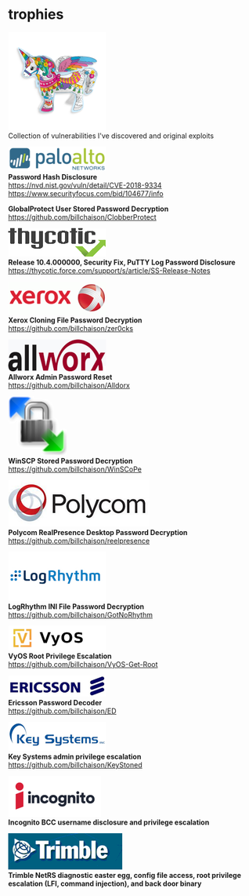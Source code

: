 # trophies
![alt text](mu.png)<br />
Collection of vulnerabilities I've discovered and original exploits

![alt text](pan.png)<br />
**Password Hash Disclosure**<br />
https://nvd.nist.gov/vuln/detail/CVE-2018-9334<br />
https://www.securityfocus.com/bid/104677/info<br />

**GlobalProtect User Stored Password Decryption**<br />
https://github.com/billchaison/ClobberProtect

![alt text](thy.png)<br />
**Release 10.4.000000, Security Fix, PuTTY Log Password Disclosure**<br />
https://thycotic.force.com/support/s/article/SS-Release-Notes

![alt text](xrx.png)<br />
**Xerox Cloning File Password Decryption**<br />
https://github.com/billchaison/zer0cks

![alt text](awx.png)<br />
**Allworx Admin Password Reset**<br />
https://github.com/billchaison/Alldorx

![alt text](wscp.png)<br />
**WinSCP Stored Password Decryption**<br />
https://github.com/billchaison/WinSCoPe

![alt text](pc.png)<br />
**Polycom RealPresence Desktop Password Decryption**<br />
https://github.com/billchaison/reelpresence

![alt text](lr.jpg)<br />
**LogRhythm INI File Password Decryption**<br />
https://github.com/billchaison/GotNoRhythm

![alt text](vyos.png)<br />
**VyOS Root Privilege Escalation**<br />
https://github.com/billchaison/VyOS-Get-Root

![alt text](er.png)<br />
**Ericsson Password Decoder**<br />
https://github.com/billchaison/ED

![alt text](ks.png)<br />
**Key Systems admin privilege escalation**<br />
https://github.com/billchaison/KeyStoned

![alt text](incog.png)<br />
**Incognito BCC username disclosure and privilege escalation**<br />

![alt text](tlogo.png)<br />
**Trimble NetRS diagnostic easter egg, config file access, root privilege escalation (LFI, command injection), and back door binary**<br />
